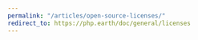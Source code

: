 ```yaml
---
permalink: "/articles/open-source-licenses/"
redirect_to: https://php.earth/doc/general/licenses
---
```

